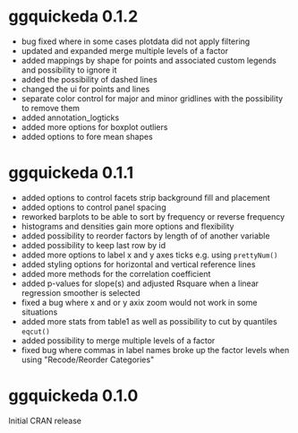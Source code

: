 # ggquickeda 0.1.2
* bug fixed where in some cases plotdata did not apply filtering
* updated and expanded merge multiple levels of a factor
* added mappings by shape for points and associated custom legends and possibility to ignore it
* added the possibility of dashed lines
* changed the ui for points and lines
* separate color control for major and minor gridlines with the possibility to remove them
* added annotation_logticks
* added more options for boxplot outliers
* added options to fore mean shapes

# ggquickeda 0.1.1
* added options to control facets strip background fill and placement
* added options to control panel spacing
* reworked barplots to be able to sort by frequency or reverse frequency
* histograms and densities gain more options and flexibility
* added possibility to reorder factors by length of of another variable
* added possibility to keep last row by id
* added more options to label x and y axes ticks e.g. using `prettyNum()`
* added styling options for horizontal and vertical reference lines
* added more methods for the correlation coefficient
* added p-values for slope(s) and adjusted Rsquare when a linear regression smoother is selected
* fixed a bug where x and or y axix zoom would not work in some situations
* added more stats from table1 as well as possibility to cut by quantiles `eqcut()`
* added possibility to merge multiple levels of a factor
* fixed bug where commas in label names broke up the factor levels when using "Recode/Reorder Categories"

# ggquickeda 0.1.0

Initial CRAN release
